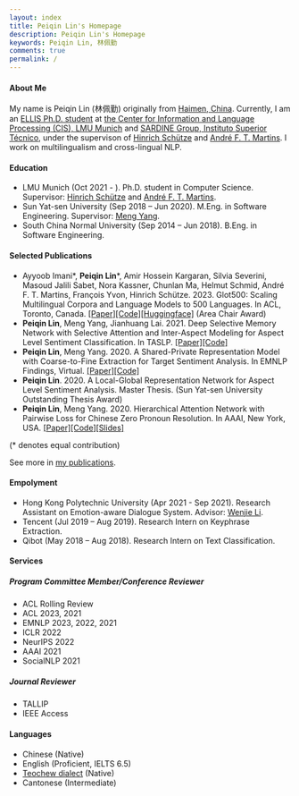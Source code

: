 ```yaml
---
layout: index
title: Peiqin Lin's Homepage
description: Peiqin Lin's Homepage
keywords: Peiqin Lin, 林佩勤
comments: true
permalink: /
---
```


#### About Me

My name is Peiqin Lin (林佩勤) originally from [Haimen, China](https://en.wikipedia.org/wiki/Haimen,_Guangdong). Currently, I am an [ELLIS Ph.D. student](https://ellis.eu/phd-postdoc) at [the Center for Information and Language Processing (CIS), LMU Munich](https://schuetze.cis.lmu.de/) and [SARDINE Group, Instituto Superior Técnico](https://sardine-lab.github.io/), under the supervison of [Hinrich Schütze](https://schuetze.cis.lmu.de/team/) and [André F. T. Martins](https://andre-martins.github.io/index.html). I work on multilingualism and cross-lingual NLP.

#### Education

- LMU Munich (Oct 2021 - ). Ph.D. student in Computer Science. Supervisor: [Hinrich Schütze](https://schuetze.cis.lmu.de/team/) and [André F. T. Martins](https://andre-martins.github.io/index.html). 
- Sun Yat-sen University (Sep 2018 – Jun 2020). M.Eng. in Software Engineering. Supervisor: [Meng Yang](https://scholar.google.com/citations?user=r2nw6DIAAAAJ&hl=en).
- South China Normal University (Sep 2014 – Jun 2018). B.Eng. in Software Engineering.

#### Selected Publications

- Ayyoob Imani\*, **Peiqin Lin**\*, Amir Hossein Kargaran, Silvia Severini, Masoud Jalili Sabet, Nora Kassner, Chunlan Ma, Helmut Schmid, André F. T. Martins, François Yvon, Hinrich Schütze. 2023. Glot500: Scaling Multilingual Corpora and Language Models to 500 Languages. In ACL, Toronto, Canada. [[Paper]](https://arxiv.org/abs/2305.12182)[[Code]](https://github.com/cisnlp/Glot500)[[Huggingface]](https://huggingface.co/cis-lmu/glot500-base) (Area Chair Award)
- **Peiqin Lin**, Meng Yang, Jianhuang Lai. 2021. Deep Selective Memory Network with Selective Attention and Inter-Aspect Modeling for Aspect Level Sentiment Classification. In TASLP. [[Paper]](https://ieeexplore.ieee.org/document/9352558)[[Code]](https://github.com/lpq29743/DSMN-SAIM)
- **Peiqin Lin**, Meng Yang. 2020. A Shared-Private Representation Model with Coarse-to-Fine Extraction for Target Sentiment Analysis. In EMNLP Findings, Virtual. [[Paper]](https://www.aclweb.org/anthology/2020.findings-emnlp.382.pdf)[[Code]](https://github.com/lpq29743/SPRM)
- **Peiqin Lin**. 2020. A Local-Global Representation Network for Aspect Level Sentiment Analysis. Master Thesis. (Sun Yat-sen University Outstanding Thesis Award)
- **Peiqin Lin**, Meng Yang. 2020. Hierarchical Attention Network with Pairwise Loss for Chinese Zero Pronoun Resolution. In AAAI, New York, USA. [[Paper]](https://ojs.aaai.org//index.php/AAAI/article/view/6352)[[Code]](https://github.com/lpq29743/HAN-PL)[[Slides]](assets/files/AAAI20-HAN-PL.pdf)

(\* denotes equal contribution)

See more in [my publications](https://lpq29743.github.io/publications/).

#### Empolyment

- Hong Kong Polytechnic University (Apr 2021 - Sep 2021). Research Assistant on Emotion-aware Dialogue System. Advisor: [Wenjie Li](http://www4.comp.polyu.edu.hk/~cswjli/).
- Tencent (Jul 2019 – Aug 2019). Research Intern on Keyphrase Extraction.
- Qibot (May 2018 – Aug 2018). Research Intern on Text Classification.

#### Services

##### Program Committee Member/Conference Reviewer

- ACL Rolling Review
- ACL 2023, 2021
- EMNLP 2023, 2022, 2021
- ICLR 2022
- NeurIPS 2022
- AAAI 2021
- SocialNLP 2021

##### Journal Reviewer

- TALLIP
- IEEE Access

#### Languages

- Chinese (Native)
- English (Proficient, IELTS 6.5)
- [Teochew dialect](https://en.wikipedia.org/wiki/Teochew_dialect) (Native)
- Cantonese (Intermediate)

